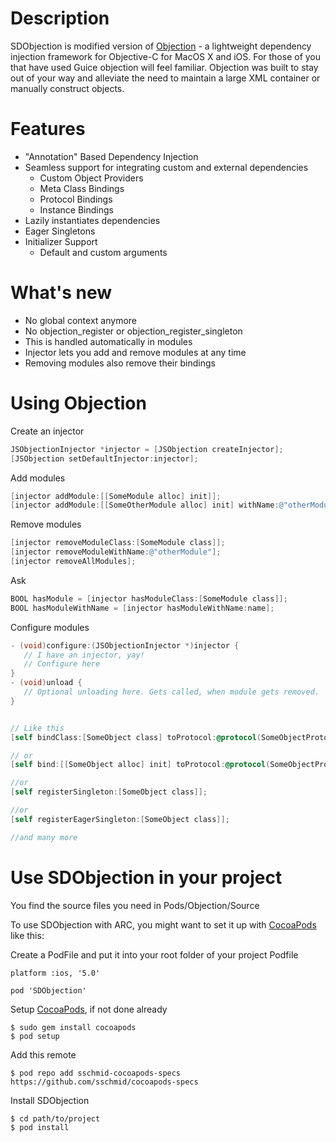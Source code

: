 Description
===========

SDObjection is modified version of [Objection] - a lightweight dependency injection framework for Objective-C for MacOS X and iOS. For those of you that have used Guice objection will feel familiar. Objection was built to stay out of your way and alleviate the need to maintain a large XML container or manually construct objects.


Features
========

* "Annotation" Based Dependency Injection
* Seamless support for integrating custom and external dependencies
  * Custom Object Providers
  * Meta Class Bindings
  * Protocol Bindings
  * Instance Bindings
* Lazily instantiates dependencies
* Eager Singletons
* Initializer Support
  * Default and custom arguments


What's new
==========
* No global context anymore
* No objection_register or objection_register_singleton
 * This is handled automatically in modules
* Injector lets you add and remove modules at any time
* Removing modules also remove their bindings


Using Objection
===============

Create an injector
```objective-c
JSObjectionInjector *injector = [JSObjection createInjector];
[JSObjection setDefaultInjector:injector];
```
Add modules
```objective-c
[injector addModule:[[SomeModule alloc] init]];
[injector addModule:[[SomeOtherModule alloc] init] withName:@"otherModule"];
```
Remove modules
```objective-c
[injector removeModuleClass:[SomeModule class]];
[injector removeModuleWithName:@"otherModule"];
[injector removeAllModules];
```
Ask
```objective-c
BOOL hasModule = [injector hasModuleClass:[SomeModule class]];
BOOL hasModuleWithName = [injector hasModuleWithName:name];
```
Configure modules
```objective-c
- (void)configure:(JSObjectionInjector *)injector {
   // I have an injector, yay!
   // Configure here
}
- (void)unload {
   // Optional unloading here. Gets called, when module gets removed.
}


// Like this
[self bindClass:[SomeObject class] toProtocol:@protocol(SomeObjectProtocol) asSingleton:YES];

// or
[self bind:[[SomeObject alloc] init] toProtocol:@protocol(SomeObjectProtocol)];

//or
[self registerSingleton:[SomeObject class]];

//or
[self registerEagerSingleton:[SomeObject class]];

//and many more
```


Use SDObjection in your project
===============================

You find the source files you need in Pods/Objection/Source

To use SDObjection with ARC, you might want to set it up with [CocoaPods] like this:

Create a PodFile and put it into your root folder of your project
Podfile
```
platform :ios, '5.0'

pod 'SDObjection'
```

Setup [CocoaPods], if not done already

```
$ sudo gem install cocoapods
$ pod setup
```

Add this remote
```
$ pod repo add sschmid-cocoapods-specs https://github.com/sschmid/cocoapods-specs
```

Install SDObjection
```
$ cd path/to/project
$ pod install
```

[Objection]: https://github.com/atomicobject/objection
[CocoaPods]: http://cocoapods.org
